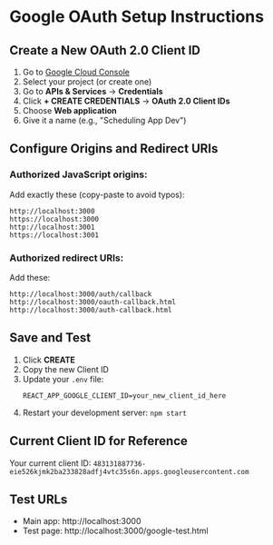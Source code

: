 # Google OAuth Setup Instructions

## Create a New OAuth 2.0 Client ID

1. Go to [Google Cloud Console](https://console.cloud.google.com/)
2. Select your project (or create one)
3. Go to **APIs & Services** → **Credentials**
4. Click **+ CREATE CREDENTIALS** → **OAuth 2.0 Client IDs**
5. Choose **Web application**
6. Give it a name (e.g., "Scheduling App Dev")

## Configure Origins and Redirect URIs

### Authorized JavaScript origins:
Add exactly these (copy-paste to avoid typos):
```
http://localhost:3000
https://localhost:3000
http://localhost:3001
https://localhost:3001
```

### Authorized redirect URIs:
Add these:
```
http://localhost:3000/auth/callback
http://localhost:3000/oauth-callback.html
http://localhost:3000/auth-callback.html
```

## Save and Test

1. Click **CREATE**
2. Copy the new Client ID
3. Update your `.env` file:
   ```
   REACT_APP_GOOGLE_CLIENT_ID=your_new_client_id_here
   ```
4. Restart your development server: `npm start`

## Current Client ID for Reference
Your current client ID: `483131887736-eie526kjmk2ba233828adfj4vtc35s6n.apps.googleusercontent.com`

## Test URLs
- Main app: http://localhost:3000
- Test page: http://localhost:3000/google-test.html
